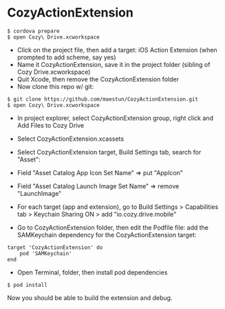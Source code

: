 # CozyActionExtension
```
$ cordova prepare
$ open Cozy\ Drive.xcworkspace
```
- Click on the project file, then add a target: iOS Action Extension (when prompted to add scheme, say yes)
- Name it CozyActionExtension, save it in the project folder (sibling of Cozy Drive.xcworkspace)
- Quit Xcode, then remove the CozyActionExtension folder
- Now clone this repo w/ git:
```
$ git clone https://github.com/maestun/CozyActionExtension.git
$ open Cozy\ Drive.xcworkspace
```
- In project explorer, select CozyActionExtension group, right click and Add Files to Cozy Drive
- Select CozyActionExtension.xcassets
- Select CozyActionExtension target, Build Settings tab, search for "Asset":
- Field "Asset Catalog App Icon Set Name" => put "AppIcon"
- Field "Asset Catalog Launch Image Set Name" => remove "LaunchImage"
- For each target (app and extension), go to Build Settings > Capabilities tab > Keychain Sharing ON > add "io.cozy.drive.mobile"


- Go to CozyActionExtension folder, then edit the Podfile file: add the SAMKeychain dependency for the CozyActionExtension target:
```
target 'CozyActionExtension' do
    pod 'SAMKeychain'
end
```
- Open Terminal,  folder, then install pod dependencies
```
$ pod install
```

Now you should be able to build the extension and debug.
